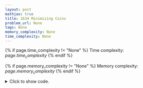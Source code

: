 ```yaml
---
layout: post
mathjax: true
title: 1634 Minimizing Coins
problem_url: None
tags: None
memory_complexity: None
time_complexity: None
---
```




{% if page.time_complexity != "None" %}
Time complexity: ${{ page.time_complexity }}$
{% endif %}

{% if page.memory_complexity != "None" %}
Memory complexity: ${{ page.memory_complexity }}$
{% endif %}

<details>
<summary>
<p style="display:inline">Click to show code.</p>
</summary>
```cpp
{% raw %}
using namespace std;
using vi = vector<int>;
using vvi = vector<vi>;
const int NMAX = 1e2 + 11;
const int INF = 1e9;
int n, x, c[NMAX];
int solve(void)
{
    vvi dp(n + 1, vi(x + 1, INF));
    for (int i = 1; i <= n; ++i)
        dp[i][0] = 0;
    for (int i = 1; i <= n; ++i)
    {
        for (int s = 1; s <= x; ++s)
        {
            int &ans = dp[i][s];
            ans = dp[i - 1][s];
            if (s - c[i - 1] >= 0)
                ans = min(ans, dp[i][s - c[i - 1]] + 1);
        }
    }
    return (dp[n][x] == INF ? -1 : dp[n][x]);
}
int main(void)
{
    cin >> n >> x;
    for (int i = 0; i < n; ++i)
        cin >> c[i];
    cout << solve() << endl;
    return 0;
}

{% endraw %}
```
</details>

